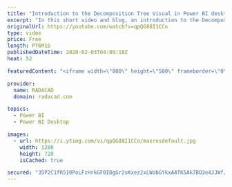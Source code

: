 ```yaml
---
title: "Introduction to the Decomposition Tree Visual in Power BI desktop"
excerpt: "In this short video and blog, an introduction to the Decomposition tree has been provided"
originalUrl: https://youtube.com/watch?v=qpQG88I1CCo
type: video
price: Free
length: PT6M1S
publishedDateTime: 2020-02-03T04:09:18Z
heat: 52

featuredContent: "<iframe width=\"800\" height=\"500\" frameborder=\"0\" src=\"https://www.youtube.com/embed/qpQG88I1CCo\" allow=\"accelerometer; autoplay; encrypted-media; gyroscope; picture-in-picture\" allowfullscreen></iframe>"

provider:
  name: RADACAD
  domain: radacad.com

topics:
  - Power BI
  - Power BI Desktop

images:
  - url: https://i.ytimg.com/vi/qpQG88I1CCo/maxresdefault.jpg
    width: 1280
    height: 720
    isCached: true

secured: "35P2C1fR510PoLFzHrkGF0IDgGr2uKxez2xLWobGYkxA4TK5Ak7BO3e4JJWf//spz/G6QcD0xerntqAiCsBR0ci+G6kKMg+HKK1tw0E97dMZwYwHrIbIvixGkfIkwDncJ6ZH+AI00USxXjWjuU6W5blB0THi0eRJHOKDt86BH3YhfSixs/HcKbqZ00RGM5SkLt5geMxXjSHMwtFPfDcBJHmxwYChxlpAvSWxoII/ImY6OvhvYsqPcoJe9xgELchKGUr5EejL3HOIg02jt/Nb3FWx1YYVw7Ugzj6a8VKLLa7KVS8loEnqfW052HFg+N5ufx0PVEn3b6Rauyr5fNHUkEtKRnQkvOrX+yz647n7TY5tSHDElUWzJ2HqcrFjpBWJfkQvyFqBHF/92VMELpDl1DMnEAzQRWKJqqD3+1SHsv0=;JYrs8Rm9386WH5m3Il6pQQ=="
---
```


